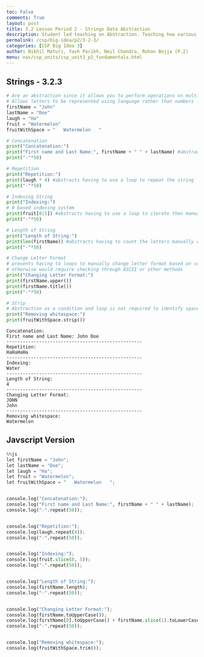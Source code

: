 ```yaml
---
toc: False
comments: True
layout: post
title: 3.2 Lesson Period 2 - Strings Data Abstraction
description: Student led teaching on Abstraction. Teaching how various data types can use abstraction for copmutational efficiency.
permalink: /csp/big-idea/p2/3-2-3/
categories: [CSP Big Idea 3]
author: Nikhil Maturi, Yash Parikh, Neil Chandra, Rohan Bojja (P.2)
menu: nav/csp_units/csp_unit3_p2_fundamentals.html
---
```


## Strings - 3.2.3


```python
# Are an abstraction since it allows you to perform operations on multiple words and/or letters without seperating them individually
# Allows letters to be represented using language rather than numbers
firstName = "John"
lastName = "Doe"
laugh = "Ha"
fruit = "Watermelon"
fruitWithSpace = "   Watermelon   "

# Concatenation
print("Concatenation:")
print("First name and Last Name:", firstName + " " + lastName) #abstracts by allowing dynamic manipulation of strings
print("-"*50)

# Repetition
print("Repetition:")
print(laugh * 4) #abstracts having to use a loop to repeat the string
print("-"*50)

# Indexing String
print("Indexing:")
# 0 based indexing system
print(fruit[0:5]) #abstracts having to use a loop to iterate then manually obtain the first 4 letters
print("-"*50)

# Length of String
print("Length of String:")
print(len(firstName)) #abstracts having to count the letters manually or using more steps
print("-"*50)

# Change Letter Format
# prevents having to loops to manually change letter format based on condition
# otherwise would require checking through ASCII or other methods
print("Changing Letter Format:")
print(firstName.upper())
print(firstName.title())
print("-"*50)

# Strip
# Abstraction as a condition and loop is not required to identify spaces and remove them
print("Removing whitespace:")
print(fruitWithSpace.strip())

```

    Concatenation:
    First name and Last Name: John Doe
    --------------------------------------------------
    Repetition:
    HaHaHaHa
    --------------------------------------------------
    Indexing:
    Water
    --------------------------------------------------
    Length of String:
    4
    --------------------------------------------------
    Changing Letter Format:
    JOHN
    John
    --------------------------------------------------
    Removing whitespace:
    Watermelon


## Javscript Version


```python
%%js
let firstName = "John";
let lastName = "Doe";
let laugh = "Ha";
let fruit = "Watermelon";
let fruitWithSpace = "   Watermelon   ";


console.log("Concatenation:");
console.log("First name and Last Name:", firstName + " " + lastName); 
console.log("-".repeat(50));


console.log("Repetition:");
console.log(laugh.repeat(4)); 
console.log("-".repeat(50));


console.log("Indexing:");
console.log(fruit.slice(0, 5)); 
console.log("-".repeat(50));


console.log("Length of String:");
console.log(firstName.length); 
console.log("-".repeat(50));


console.log("Changing Letter Format:");
console.log(firstName.toUpperCase());
console.log(firstName[0].toUpperCase() + firstName.slice(1).toLowerCase());
console.log("-".repeat(50));


console.log("Removing whitespace:");
console.log(fruitWithSpace.trim());
```

<div id="output2"></div>

<script>
// JavaScript variables
let firstName = "John";
let lastName = "Doe";
let laugh = "Ha";
let fruit = "Watermelon";
let fruitWithSpace = "   Watermelon   ";

// Select the output element
let outputElement2 = document.getElementById("output2");

// Display the output
outputElement2.innerHTML = `
  <p><strong>Concatenation:</strong></p>
  <p>First name and Last Name: ${firstName + " " + lastName}</p>
  <p>${"-".repeat(50)}</p>
  
  <p><strong>Repetition:</strong></p>
  <p>${laugh.repeat(4)}</p>
  <p>${"-".repeat(50)}</p>
  
  <p><strong>Indexing:</strong></p>
  <p>${fruit.slice(0, 5)}</p>
  <p>${"-".repeat(50)}</p>
  
  <p><strong>Length of String:</strong></p>
  <p>${firstName.length}</p>
  <p>${"-".repeat(50)}</p>
  
  <p><strong>Changing Letter Format:</strong></p>
  <p>${firstName.toUpperCase()}</p>
  <p>${firstName[0].toUpperCase() + firstName.slice(1).toLowerCase()}</p>
  <p>${"-".repeat(50)}</p>
  
  <p><strong>Removing whitespace:</strong></p>
  <p>${fruitWithSpace.trim()}</p>
`;
</script>
